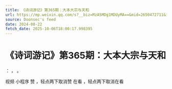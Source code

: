 ```yaml
---
title: 《诗词游记》第365期：大本大宗与天和
url: https://mp.weixin.qq.com/s?__biz=MzA5MDg1MDUyMA==&mid=2650472711&idx=3&sn=952835ffd05d3340032c3d1bee3b40ca
source: Doonsec's feed
date: 2024-08-22
fetch_date: 2025-10-06T18:00:17.998395
---
```


# 《诗词游记》第365期：大本大宗与天和

：
，
。

视频
小程序
赞
，轻点两下取消赞
在看
，轻点两下取消在看